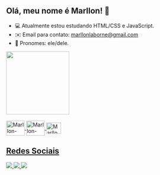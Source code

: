 ## Olá, meu nome é Marllon! 👾

- 💻 Atualmente estou estudando HTML/CSS e JavaScript.
- ✉️ Email para contato: marllonlaborne@gmail.com
- 🧙 Pronomes: ele/dele.
<div>
  <a href="https://github.com/marllonlaborne">
  <img height="170em" src="https://github-readme-stats.vercel.app/api?username=marllonlaborne&show_icons=true&theme=tokyonight">
</div>

<div style="display: inline-block"><br>
  <img align="center" alt="Marllon-HTML5" height="40" width="50" src="https://cdn.jsdelivr.net/gh/devicons/devicon/icons/html5/html5-original-wordmark.svg">
  <img align="center" alt="Marllon-CSS3" height="40" width="50" src="https://cdn.jsdelivr.net/gh/devicons/devicon/icons/css3/css3-original-wordmark.svg">
  <img align="center" alt="Marllon-JS" height="30" width="40" src="https://cdn.jsdelivr.net/gh/devicons/devicon/icons/javascript/javascript-original.svg">
  
## Redes Sociais

<div>
  <a href="https://www.instagram.com/flockie.jpg/" target="_blank"><img src="https://img.shields.io/badge/Instagram-E4405F?style=for-the-badge&logo=instagram&logoColor=white"/a>
  <a href="https://twitter.com/froackie" target="_blank"><img src="https://img.shields.io/badge/Twitter-1DA1F2?style=for-the-badge&logo=twitter&logoColor=white"/a>
  <a href="mailto:marllonlaborne@gmail.com" target="_blank"><img src="https://img.shields.io/badge/Gmail-D14836?style=for-the-badge&logo=gmail&logoColor=white"/a>
</div>
